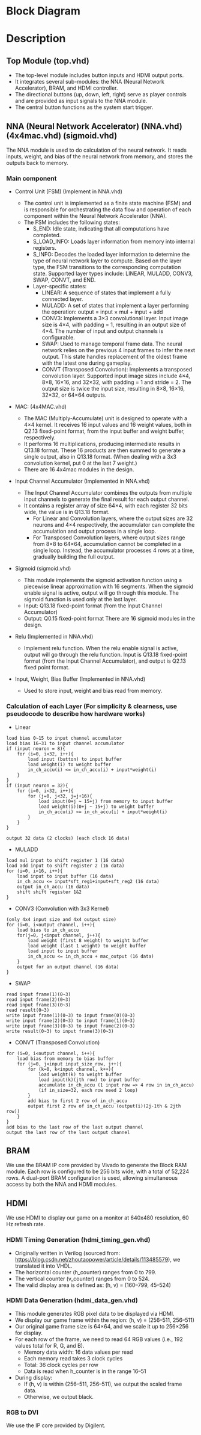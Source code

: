 # Block Diagram

# Description
## Top Module (top.vhd)
- The top-level module includes button inputs and HDMI output ports.
- It integrates several sub-modules: the NNA (Neural Network Accelerator), BRAM, and HDMI controller.
- The directional buttons (up, down, left, right) serve as player controls and are provided as input signals to the NNA module.
- The central button functions as the system start trigger.

## NNA (Neural Network Accelerator) (NNA.vhd) (4x4mac.vhd) (sigmoid.vhd)
The NNA module is used to do calculation of the neural network. It reads inputs, weight, and bias of the neural network from memory, and stores the outputs back to memory.

### Main component
- Control Unit (FSM) (Implement in NNA.vhd)
    - The control unit is implemented as a finite state machine (FSM) and is responsible for orchestrating the data flow and operation of each component within the Neural Network Accelerator (NNA).
    - The FSM includes the following states:
        - S_END: Idle state, indicating that all computations have completed.
        - S_LOAD_INFO: Loads layer information from memory into internal registers.
        - S_INFO: Decodes the loaded layer information to determine the type of neural network layer to compute. Based on the layer type, the FSM transitions to the corresponding computation state. Supported layer types include: LINEAR, MULADD, CONV3, SWAP, CONVT, and END.
		- Layer-specific states:
            - LINEAR: A sequence of states that implement a fully connected layer.
            - MULADD: A set of states that implement a layer performing the operation:
output = input × mul + input + add
            - CONV3: Implements a 3×3 convolutional layer. Input image size is 4×4, with padding = 1, resulting in an output size of 4×4. The number of input and output channels is configurable.
            - SWAP: Used to manage temporal frame data. The neural network relies on the previous 4 input frames to infer the next output. This state handles replacement of the oldest frame with the latest one during gameplay.
            - CONVT (Transposed Convolution): Implements a transposed convolution layer. Supported input image sizes include 4×4, 8×8, 16×16, and 32×32, with padding = 1 and stride = 2. The output size is twice the input size, resulting in 8×8, 16×16, 32×32, or 64×64 outputs.
- MAC: (4x4MAC.vhd)
    - The MAC (Multiply-Accumulate) unit is designed to operate with a 4×4 kernel. It receives 16 input values and 16 weight values, both in Q2.13 fixed-point format, from the input buffer and weight buffer, respectively.
    - It performs 16 multiplications, producing intermediate results in Q13.18 format. These 16 products are then summed to generate a single output, also in Q13.18 format. (When dealing with a 3x3 convolution kernel, put 0 at the last 7 weight.)
    - There are 16 4x4mac modules in the design.
- Input Channel Accumulator (Implemented in NNA.vhd)
    - The Input Channel Accumulator combines the outputs from multiple input channels to generate the final result for each output channel.
    - It contains a register array of size 64×4, with each register 32 bits wide, the value is in Q13.18 format.
        - For Linear and Convolution layers, where the output sizes are 32 neurons and 4×4 respectively, the accumulator can complete the accumulation and output process in a single loop.
        - For Transposed Convolution layers, where output sizes range from 8×8 to 64×64, accumulation cannot be completed in a single loop. Instead, the accumulator processes 4 rows at a time, gradually building the full output.
- Sigmoid (sigmoid.vhd)
    - This module implements the sigmoid activation function using a piecewise linear approximation with 16 segments. When the sigmoid enable signal is active, output will go through this module. The sigmoid function is used only at the last layer.
    - Input: Q13.18 fixed-point format (from the Input Channel Accumulator)
    - Output: Q0.15 fixed-point format There are 16 sigmoid modules in the design.

- Relu (Implemented in NNA.vhd)
    - Implement relu function. When the relu enable signal is active, output will go through the relu function. Input is Q13.18 fixed-point format (from the Input Channel Accumulator), and output is Q2.13 fixed point format.
- Input, Weight, Bias Buffer (Implemented in NNA.vhd)
    - Used to store input, weight and bias read from memory.

### Calculation of each Layer (For simplicity & clearness, use pseudocode to describe how hardware works)

- Linear
```
load bias 0~15 to input channel accumulator
load bias 16~31 to input channel accumulator
if (input neuron = 8){
	for (i=0, i<32, i++){
        load input (button) to input buffer
        load weight(i) to weight buffer
        in_ch_accu(i) <= in_ch_accu(i) + input*weight(i)
    }
}
if (input neuron = 32){
	for (i=0, i<32, i++){
	    for (j=0, j<32, j=j+16){
	        load input(0+j ~ 15+j) from memory to input buffer 
            load weight(i)(0+j ~ 15+j) to weight buffer
            in_ch_accu(i) <= in_ch_accu(i) + input*weight(i)
        }
    }
}

output 32 data (2 clocks) (each clock 16 data)
```

- MULADD
```
load mul input to shift register 1 (16 data)
load add input to shift register 2 (16 data)
for (i=0, i<16, i++){
    load input to input buffer (16 data)
    in_ch_accu <= input*sft_reg1+input+sft_reg2 (16 data)
    output in_ch_accu (16 data)
    shift shift register 1&2
}
```

- CONV3 (Convolution with 3x3 Kernel)
```
(only 4x4 input size and 4x4 output size)
for (i=0, i<output channel, i++){
	load bias to in_ch_accu
	for(j=0, j<input channel, j++){
        load weight (first 8 weight) to weight buffer
        load weight (last 1 weight) to weight buffer
        load input to input buffer
        in_ch_accu <= in_ch_accu + mac_output (16 data)
    }
    output for an output channel (16 data)
}
```

- SWAP
```
read input frame(1)(0~3)
read input frame(2)(0~3)
read input frame(3)(0~3)
read result(0~3)
write input frame(1)(0~3) to input frame(0)(0~3)
write input frame(2)(0~3) to input frame(1)(0~3)
write input frame(3)(0~3) to input frame(2)(0~3)
write result(0~3) to input frame(3)(0~3)
```
- CONVT (Transposed Convolution)
```
for (i=0, i<output channel, i++){
    load bias from memory to bias buffer
	for (j=0, j<input input_size_row, j++){
		for (k=0, k<input channel, k++){
			load weight(k) to weight buffer
			load input(k)(jth row) to input buffer
			accumulate in_ch_accu (1 input row => 4 row in in_ch_accu)
			(if in_size=32, each row need 2 loop)
		}
		add bias to first 2 row of in_ch_accu
		output first 2 row of in_ch_accu (output(i)(2j-1th & 2jth row))
    }
}
add bias to the last row of the last output channel
output the last row of the last output channel
```

## BRAM
We use the BRAM IP core provided by Vivado to generate the Block RAM module. Each row is configured to be 256 bits wide, with a total of 52,224 rows. A dual-port BRAM configuration is used, allowing simultaneous access by both the NNA and HDMI modules.

## HDMI
We use HDMI to display our game on a monitor at 640x480 resolution, 60 Hz refresh rate.

### HDMI Timing Generation (hdmi_timing_gen.vhd)
- Originally written in Verilog (sourced from: https://blog.csdn.net/zhoutaopower/article/details/113485579), we translated it into VHDL.
- The horizontal counter (h_counter) ranges from 0 to 799.
- The vertical counter (v_counter) ranges from 0 to 524.
- The valid display area is defined as: (h, v) = (160–799, 45–524)

### HDMI Data Generation (hdmi_data_gen.vhd)
- This module generates RGB pixel data to be displayed via HDMI.
- We display our game frame within the region: (h, v) = (256–511, 256–511)
- Our original game frame size is 64×64, and we scale it up to 256×256 for display.
- For each row of the frame, we need to read 64 RGB values (i.e., 192 values total for R, G, and B).
    - Memory data width: 16 data values per read
    - Each memory read takes 3 clock cycles
    - Total: 36 clock cycles per row
    - Data is read when h_counter is in the range 16–51
- During display:
    - If (h, v) is within (256–511, 256–511), we output the scaled frame data.
    - Otherwise, we output black.

### RGB to DVI
We use the IP core provided by Digilent.



